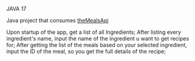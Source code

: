 JAVA 17

Java project that consumes [theMealsApi](https://www.themealdb.com/api.php)

Upon startup of the app, get a list of all Ingredients;
After listing every ingredient's name, input the name of the ingredient u want to get recipes for;
After getting the list of the meals based on your selected ingredient, input the ID of the meal, so you get the full details of the recipe;

